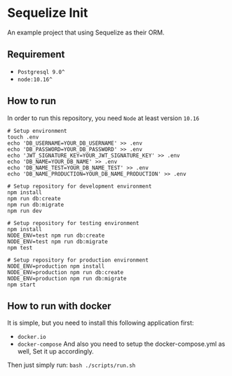 # Sequelize Init
An example project that using Sequelize as their ORM.

## Requirement
* ```Postgresql 9.0^```
* ```node:10.16^```

## How to run
In order to run this repository, you need ```Node``` at least version ```10.16```
```
# Setup environment
touch .env
echo 'DB_USERNAME=YOUR_DB_USERNAME' >> .env
echo 'DB_PASSWORD=YOUR_DB_PASSWORD' >> .env
echo 'JWT_SIGNATURE_KEY=YOUR_JWT_SIGNATURE_KEY' >> .env
echo 'DB_NAME=YOUR_DB_NAME' >> .env
echo 'DB_NAME_TEST=YOUR_DB_NAME_TEST' >> .env
echo 'DB_NAME_PRODUCTION=YOUR_DB_NAME_PRODUCTION' >> .env

# Setup repository for development environment 
npm install
npm run db:create
npm run db:migrate
npm run dev

# Setup repository for testing environment
npm install
NODE_ENV=test npm run db:create
NODE_ENV=test npm run db:migrate
npm test

# Setup repository for production environment
NODE_ENV=production npm install
NODE_ENV=production npm run db:create
NODE_ENV=production npm run db:migrate
npm start
```

## How to run with docker
It is simple, but you need to install this following application first:
* ```docker.io```
* ```docker-compose```
And also you need to setup the docker-compose.yml as well,
Set it up accordingly.

Then just simply run:
```bash ./scripts/run.sh```
